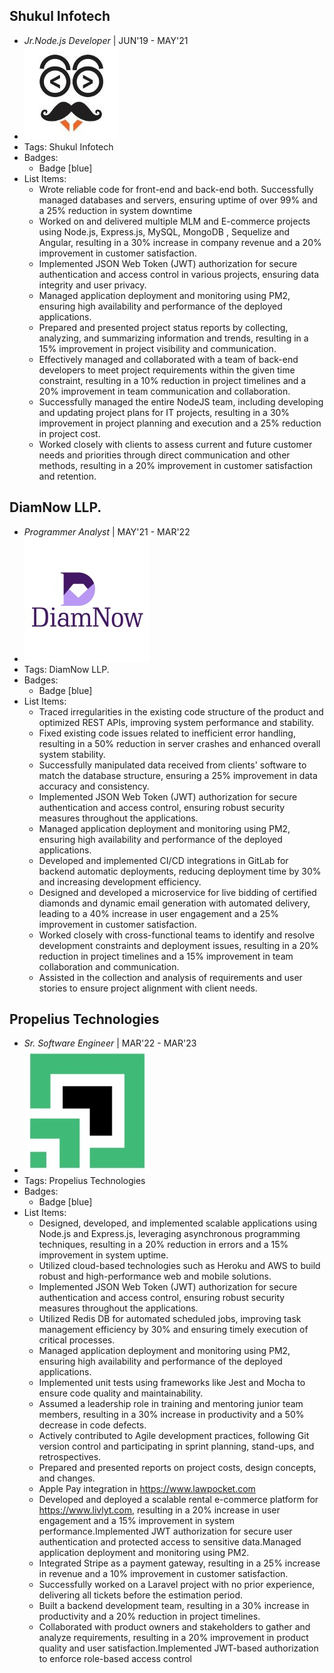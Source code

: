 ## Shukul Infotech
- *Jr.Node.js Developer* | JUN'19 - MAY'21
- ![shukul](../assets/shukul.jpeg)
- Tags: Shukul Infotech
- Badges:
  - Badge [blue]
- List Items:
  - Wrote reliable code for front-end and back-end both. Successfully managed databases and servers, ensuring uptime of over 99% and a 25% reduction in system downtime
  - Worked on and delivered multiple MLM and E-commerce projects using Node.js, Express.js, MySQL, MongoDB , Sequelize and Angular, resulting in a 30% increase in company revenue and a 20% improvement in customer satisfaction.
  - Implemented JSON Web Token (JWT) authorization for secure authentication and access control in various projects, ensuring data integrity and user privacy.
  - Managed application deployment and monitoring using PM2, ensuring high availability and performance of the deployed applications.
  - Prepared and presented project status reports by collecting, analyzing, and summarizing information and trends, resulting in a 15% improvement in project visibility and communication.
  - Effectively managed and collaborated with a team of back-end developers to meet project requirements within the given time constraint, resulting in a 10% reduction in project timelines and a 20% improvement in team communication and collaboration.
  - Successfully managed the entire NodeJS team, including developing and updating project plans for IT projects, resulting in a 30% improvement in project planning and execution and a 25% reduction in project cost.
  - Worked closely with clients to assess current and future customer needs and priorities through direct communication and other methods, resulting in a 20% improvement in customer satisfaction and retention.

## DiamNow LLP.
- *Programmer Analyst* | MAY'21 - MAR'22
- ![diamnow](../assets/diamnow.jpeg)
- Tags: DiamNow LLP.
- Badges:
  - Badge [blue]
- List Items:
  - Traced irregularities in the existing code structure of the product and optimized REST APIs, improving system performance and stability.
  - Fixed existing code issues related to inefficient error handling, resulting in a 50% reduction in server crashes and enhanced overall system stability.
  - Successfully manipulated data received from clients' software to match the database structure, ensuring a 25% improvement in data accuracy and consistency.
  - Implemented JSON Web Token (JWT) authorization for secure authentication and access control, ensuring robust security measures throughout the applications.
  - Managed application deployment and monitoring using PM2, ensuring high availability and performance of the deployed applications.
  - Developed and implemented CI/CD integrations in GitLab for backend automatic deployments, reducing deployment time by 30% and increasing development efficiency.
  - Designed and developed a microservice for live bidding of certified diamonds and dynamic email generation with automated delivery, leading to a 40% increase in user engagement and a 25% improvement in customer satisfaction.
  - Worked closely with cross-functional teams to identify and resolve development constraints and deployment issues, resulting in a 20% reduction in project timelines and a 15% improvement in team collaboration and communication.
  - Assisted in the collection and analysis of requirements and user stories to ensure project alignment with client needs.

## Propelius Technologies
- *Sr. Software Engineer* | MAR'22 - MAR'23
- ![propelius_logo](../assets/propelius_logo.jpeg)
- Tags: Propelius Technologies
- Badges:
  - Badge [blue]
- List Items:
  - Designed, developed, and implemented scalable applications using Node.js and Express.js, leveraging asynchronous programming techniques, resulting in a 20% reduction in errors and a 15% improvement in system uptime.
  - Utilized cloud-based technologies such as Heroku and AWS to build robust and high-performance web and mobile solutions.
  - Implemented JSON Web Token (JWT) authorization for secure authentication and access control, ensuring robust security measures throughout the applications.
  - Utilized Redis DB for automated scheduled jobs, improving task management efficiency by 30% and ensuring timely execution of critical processes.
  - Managed application deployment and monitoring using PM2, ensuring high availability and performance of the deployed applications.
  - Implemented unit tests using frameworks like Jest and Mocha to ensure code quality and maintainability.
  - Assumed a leadership role in training and mentoring junior team members, resulting in a 30% increase in productivity and a 50% decrease in code defects.
  - Actively contributed to Agile development practices, following Git version control and participating in sprint planning, stand-ups, and retrospectives.
  - Prepared and presented reports on project costs, design concepts, and changes.
  - Apple Pay integration in https://www.lawpocket.com
  - Developed and deployed a scalable rental e-commerce platform for https://www.livlyt.com, resulting in a 20% increase in user engagement and a 15% improvement in system performance.Implemented JWT authorization for secure user authentication and protected access to sensitive data.Managed application deployment and monitoring using PM2.
  - Integrated Stripe as a payment gateway, resulting in a 25% increase in revenue and a 10% improvement in customer satisfaction.
  - Successfully worked on a Laravel project with no prior experience, delivering all tickets before the estimation period.
  - Built a backend development team, resulting in a 30% increase in productivity and a 20% reduction in project timelines.
  - Collaborated with product owners and stakeholders to gather and analyze requirements, resulting in a 20% improvement in product quality and user satisfaction.Implemented JWT-based authorization to enforce role-based access control